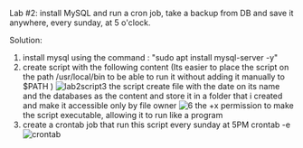 Lab #2:
install MySQL and run a cron job, take a backup from DB and save it anywhere, every sunday, at 5 o'clock.

Solution:
1. install mysql
   using the command : "sudo apt install mysql-server -y"
2. create script with the following content
   (Its easier to place the script on the path /usr/local/bin to be able to run it without adding it manually to $PATH )
   ![lab2script3](https://github.com/user-attachments/assets/b62ec4e6-d566-4f34-9c42-f9680c99daa9)
   the script create file with the date on its name and the databases as the content and store it in a folder that i created and make it accessible only by file owner
   ![6](https://github.com/user-attachments/assets/f9751cab-a7e8-44ed-a4c8-80a5240b2065)
the +x permission to make the script executable, allowing it to run like a program
4. create a crontab job that run this script every sunday at 5PM
   crontab -e
   ![crontab](https://github.com/user-attachments/assets/d554cb8b-5349-40e0-ad3c-e113389a2f6b)

